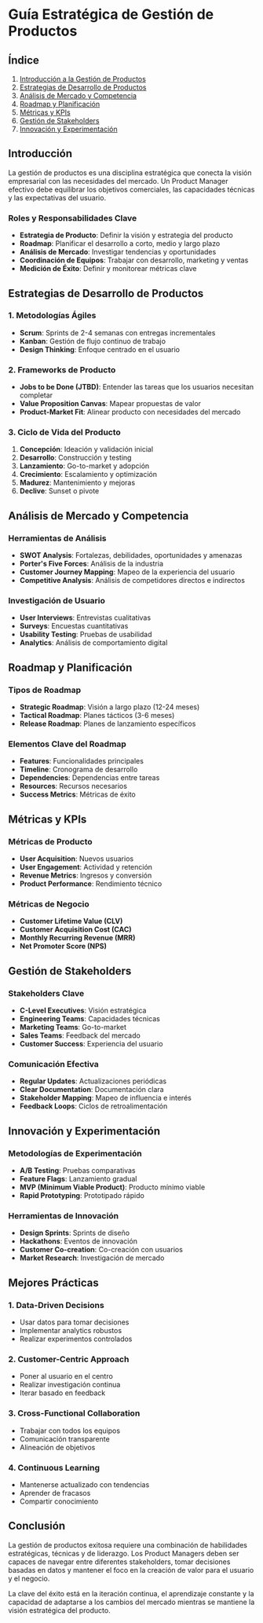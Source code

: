 # Guía Estratégica de Gestión de Productos

## Índice
1. [Introducción a la Gestión de Productos](#introducción)
2. [Estrategias de Desarrollo de Productos](#estrategias-desarrollo)
3. [Análisis de Mercado y Competencia](#análisis-mercado)
4. [Roadmap y Planificación](#roadmap-planificación)
5. [Métricas y KPIs](#métricas-kpis)
6. [Gestión de Stakeholders](#gestión-stakeholders)
7. [Innovación y Experimentación](#innovación-experimentación)

## Introducción

La gestión de productos es una disciplina estratégica que conecta la visión empresarial con las necesidades del mercado. Un Product Manager efectivo debe equilibrar los objetivos comerciales, las capacidades técnicas y las expectativas del usuario.

### Roles y Responsabilidades Clave

- **Estrategia de Producto**: Definir la visión y estrategia del producto
- **Roadmap**: Planificar el desarrollo a corto, medio y largo plazo
- **Análisis de Mercado**: Investigar tendencias y oportunidades
- **Coordinación de Equipos**: Trabajar con desarrollo, marketing y ventas
- **Medición de Éxito**: Definir y monitorear métricas clave

## Estrategias de Desarrollo de Productos

### 1. Metodologías Ágiles
- **Scrum**: Sprints de 2-4 semanas con entregas incrementales
- **Kanban**: Gestión de flujo continuo de trabajo
- **Design Thinking**: Enfoque centrado en el usuario

### 2. Frameworks de Producto
- **Jobs to be Done (JTBD)**: Entender las tareas que los usuarios necesitan completar
- **Value Proposition Canvas**: Mapear propuestas de valor
- **Product-Market Fit**: Alinear producto con necesidades del mercado

### 3. Ciclo de Vida del Producto
1. **Concepción**: Ideación y validación inicial
2. **Desarrollo**: Construcción y testing
3. **Lanzamiento**: Go-to-market y adopción
4. **Crecimiento**: Escalamiento y optimización
5. **Madurez**: Mantenimiento y mejoras
6. **Declive**: Sunset o pivote

## Análisis de Mercado y Competencia

### Herramientas de Análisis
- **SWOT Analysis**: Fortalezas, debilidades, oportunidades y amenazas
- **Porter's Five Forces**: Análisis de la industria
- **Customer Journey Mapping**: Mapeo de la experiencia del usuario
- **Competitive Analysis**: Análisis de competidores directos e indirectos

### Investigación de Usuario
- **User Interviews**: Entrevistas cualitativas
- **Surveys**: Encuestas cuantitativas
- **Usability Testing**: Pruebas de usabilidad
- **Analytics**: Análisis de comportamiento digital

## Roadmap y Planificación

### Tipos de Roadmap
- **Strategic Roadmap**: Visión a largo plazo (12-24 meses)
- **Tactical Roadmap**: Planes tácticos (3-6 meses)
- **Release Roadmap**: Planes de lanzamiento específicos

### Elementos Clave del Roadmap
- **Features**: Funcionalidades principales
- **Timeline**: Cronograma de desarrollo
- **Dependencies**: Dependencias entre tareas
- **Resources**: Recursos necesarios
- **Success Metrics**: Métricas de éxito

## Métricas y KPIs

### Métricas de Producto
- **User Acquisition**: Nuevos usuarios
- **User Engagement**: Actividad y retención
- **Revenue Metrics**: Ingresos y conversión
- **Product Performance**: Rendimiento técnico

### Métricas de Negocio
- **Customer Lifetime Value (CLV)**
- **Customer Acquisition Cost (CAC)**
- **Monthly Recurring Revenue (MRR)**
- **Net Promoter Score (NPS)**

## Gestión de Stakeholders

### Stakeholders Clave
- **C-Level Executives**: Visión estratégica
- **Engineering Teams**: Capacidades técnicas
- **Marketing Teams**: Go-to-market
- **Sales Teams**: Feedback del mercado
- **Customer Success**: Experiencia del usuario

### Comunicación Efectiva
- **Regular Updates**: Actualizaciones periódicas
- **Clear Documentation**: Documentación clara
- **Stakeholder Mapping**: Mapeo de influencia e interés
- **Feedback Loops**: Ciclos de retroalimentación

## Innovación y Experimentación

### Metodologías de Experimentación
- **A/B Testing**: Pruebas comparativas
- **Feature Flags**: Lanzamiento gradual
- **MVP (Minimum Viable Product)**: Producto mínimo viable
- **Rapid Prototyping**: Prototipado rápido

### Herramientas de Innovación
- **Design Sprints**: Sprints de diseño
- **Hackathons**: Eventos de innovación
- **Customer Co-creation**: Co-creación con usuarios
- **Market Research**: Investigación de mercado

## Mejores Prácticas

### 1. Data-Driven Decisions
- Usar datos para tomar decisiones
- Implementar analytics robustos
- Realizar experimentos controlados

### 2. Customer-Centric Approach
- Poner al usuario en el centro
- Realizar investigación continua
- Iterar basado en feedback

### 3. Cross-Functional Collaboration
- Trabajar con todos los equipos
- Comunicación transparente
- Alineación de objetivos

### 4. Continuous Learning
- Mantenerse actualizado con tendencias
- Aprender de fracasos
- Compartir conocimiento

## Conclusión

La gestión de productos exitosa requiere una combinación de habilidades estratégicas, técnicas y de liderazgo. Los Product Managers deben ser capaces de navegar entre diferentes stakeholders, tomar decisiones basadas en datos y mantener el foco en la creación de valor para el usuario y el negocio.

La clave del éxito está en la iteración continua, el aprendizaje constante y la capacidad de adaptarse a los cambios del mercado mientras se mantiene la visión estratégica del producto.











